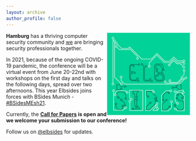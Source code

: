 ```yaml
---
layout: archive
author_profile: false
---
```


<img src="/assets/images/elbsides_teaser_500x500.png" align="right" width="45%" >

**Hamburg** has a thriving computer security community and [we](about.html) are bringing security professionals together. 

In 2021, because of the ongoing COVID-19 pandemic, the conference will be a virtual event from June 20-22nd with workshops on the first day and talks on the following days, spread over two afternoons.
This year Elbsides joins forces with BSides Munich - [#BSidesMEsh21](https://twitter.com/search?q=%23bsidesmesh21).

Currently, the **[Call for Papers](cfp.html) is open and we welcome your submission to our conference!**

Follow us on [@elbsides](https://twitter.com/elbsides) for updates.
